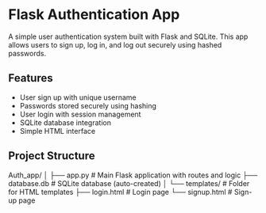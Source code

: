 # Flask Authentication App

A simple user authentication system built with Flask and SQLite. This app allows users to sign up, log in, and log out securely using hashed passwords.

## Features

- User sign up with unique username
- Passwords stored securely using hashing
- User login with session management
- SQLite database integration
- Simple HTML interface

## Project Structure

Auth_app/
│
├── app.py               # Main Flask application with routes and logic
├── database.db          # SQLite database (auto-created)
│
└── templates/           # Folder for HTML templates
    ├── login.html       # Login page
    └── signup.html      # Sign-up page
